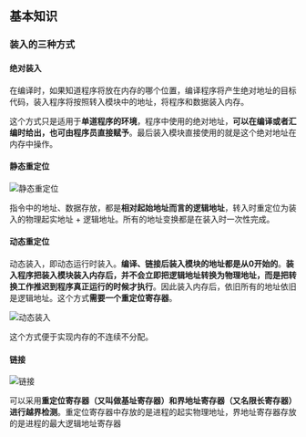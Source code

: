 ## 基本知识
### 装入的三种方式 

#### 绝对装入
在编译时，如果知道程序将放在内存的哪个位置，编译程序将产生绝对地址的目标代码，装入程序将按照转入模块中的地址，将程序和数据装入内存。

这个方式只是适用于**单道程序的环境**，程序中使用的绝对地址，**可以在编译或者汇编时给出，也可由程序员直接赋予**。最后装入模块直接使用的就是这个绝对地址在内存中操作。

#### 静态重定位 

![静态重定位](./img/内存管理_基础知识_静态装入.png) 

指令中的地址、数据存放，都是**相对起始地址而言的逻辑地址**，转入时重定位为装入的物理起实地址 + 逻辑地址。所有的地址变换都是在装入时一次性完成。

#### 动态重定位
动态装入，即动态运行时装入。**编译、链接后装入模块的地址都是从0开始的**。**装入程序把装入模块装入内存后，并不会立即把逻辑地址转换为物理地址，而是把转换工作推迟到程序真正运行的时候才执行**。因此装入内存后，依旧所有的地址依旧是逻辑地址。这个方式**需要一个重定位寄存器**。 

![动态装入](./img/内存管理_基础知识_动态装入.png) 

这个方式便于实现内存的不连续不分配。

#### 链接
![链接](./img/内存管理_基础知识_链接三种方式.png) 

可以采用**重定位寄存器（又叫做基址寄存器）和界地址寄存器（又名限长寄存器）进行越界检测**。重定位寄存器中存放的是进程的起实物理地址，界地址寄存器存放的是进程的最大逻辑地址寄存器
